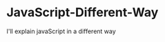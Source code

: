                                                                  
# JavaScript-Different-Way
I'll explain javaScript in a different way       
  









